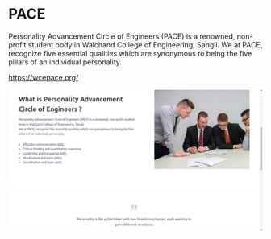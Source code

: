 # PACE

Personality Advancement Circle of Engineers (PACE) is a renowned, non-profit student body in Walchand College of Engineering, Sangli.
We at PACE, recognize five essential qualities which are synonymous to being the five pillars of an individual personality.


https://wcepace.org/


![](images/pace_read.png)




